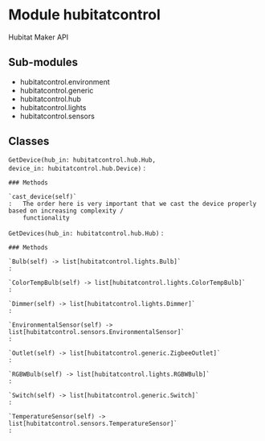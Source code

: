 # Module hubitatcontrol

Hubitat Maker API

## Sub-modules

- hubitatcontrol.environment
- hubitatcontrol.generic
- hubitatcontrol.hub
- hubitatcontrol.lights
- hubitatcontrol.sensors

## Classes

`GetDevice(hub_in: hubitatcontrol.hub.Hub, device_in: hubitatcontrol.hub.Device)`
:

```
### Methods

`cast_device(self)`
:   The order here is very important that we cast the device properly based on increasing complexity /
    functionality
```

`GetDevices(hub_in: hubitatcontrol.hub.Hub)`
:

```
### Methods

`Bulb(self) ‑> list[hubitatcontrol.lights.Bulb]`
:

`ColorTempBulb(self) ‑> list[hubitatcontrol.lights.ColorTempBulb]`
:

`Dimmer(self) ‑> list[hubitatcontrol.lights.Dimmer]`
:

`EnvironmentalSensor(self) ‑> list[hubitatcontrol.sensors.EnvironmentalSensor]`
:

`Outlet(self) ‑> list[hubitatcontrol.generic.ZigbeeOutlet]`
:

`RGBWBulb(self) ‑> list[hubitatcontrol.lights.RGBWBulb]`
:

`Switch(self) ‑> list[hubitatcontrol.generic.Switch]`
:

`TemperatureSensor(self) ‑> list[hubitatcontrol.sensors.TemperatureSensor]`
:
```
